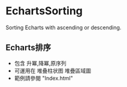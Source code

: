 # EchartsSorting
Sorting Echarts with ascending or descending.

## Echarts排序
* 包含 升冪,降冪,原序列
* 可運用在 堆叠柱状图 堆疊區域圖
* 範例請參閱 "Index.html"